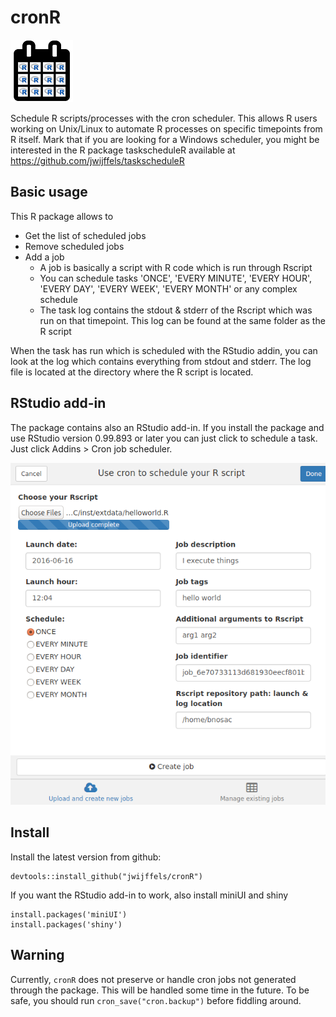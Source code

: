 cronR
=========

![cronR](inst/img/cronR-logo.png) 

Schedule R scripts/processes with the cron scheduler. This allows R users working on Unix/Linux to automate R processes on specific timepoints from R itself.
Mark that if you are looking for a Windows scheduler, you might be interested in the R package taskscheduleR available at
https://github.com/jwijffels/taskscheduleR


Basic usage
-----------

This R package allows to 
* Get the list of scheduled jobs
* Remove scheduled jobs
* Add a job
  + A job is basically a script with R code which is run through Rscript
  + You can schedule tasks 'ONCE', 'EVERY MINUTE', 'EVERY HOUR', 'EVERY DAY', 'EVERY WEEK', 'EVERY MONTH' or any complex schedule
  + The task log contains the stdout & stderr of the Rscript which was run on that timepoint. This log can be found at the same folder as the R script

When the task has run which is scheduled with the RStudio addin, you can look at the log which contains everything from stdout and stderr. The log file is located at the directory where the R script is located.


RStudio add-in
-----------

The package contains also an RStudio add-in. If you install the package and use RStudio version 0.99.893 or later you can just click to schedule a task. Just click Addins > Cron job scheduler.

![taskscheduleR](inst/img/cronR-rstudioaddin.png) 

Install
-----------

Install the latest version from github:
```
devtools::install_github("jwijffels/cronR")
```

If you want the RStudio add-in to work, also install miniUI and shiny
```
install.packages('miniUI')
install.packages('shiny')
```

Warning
-----------

Currently, `cronR` does not preserve or handle cron jobs not
generated through the package. This will be handled some time in
the future. To be safe, you should run `cron_save("cron.backup")`
before fiddling around.

